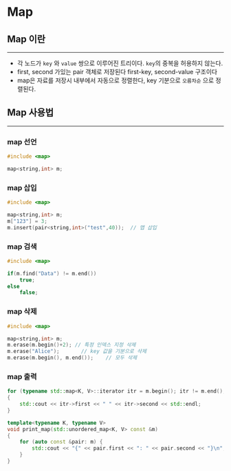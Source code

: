# Map
## Map 이란
---
* 각 노드가 `key` 와 `value` 쌍으로 이루어진 트리이다. `key`의 중복을 허용하지 않는다. 
* first, second 가있는 pair 객체로 저장된다 first-key, second-value 구조이다
* map은 자료를 저장시 내부에서 자동으로 정렬한다, key 기분으로 `오름차순` 으로 정렬된다.

## Map 사용법
---
### map 선언
```c++
#include <map>  

map<string,int> m;
```

### map 삽입
```c++
#include <map>  

map<string,int> m;
m["123"] = 3;
m.insert(pair<string,int>("test",40));  // 맵 삽입
```

### map 검색
```c++
#include <map>  

if(m.find("Data") != m.end())
    true;
else
    false;
```
### map 삭제
```c++
#include <map>  

map<string,int> m;
m.erase(m.begin()+2); // 특정 인덱스 지정 삭제
m.erase("Alice");       // key 값을 기분으로 삭제
m.erase(m.begin(), m.end());    // 모두 삭제
```
### map 출력
```c++
for (typename std::map<K, V>::iterator itr = m.begin(); itr != m.end(); ++itr)
{
    std::cout << itr->first << " " << itr->second << std::endl;
}

template<typename K, typename V>
void print_map(std::unordered_map<K, V> const &m)
{
    for (auto const &pair: m) {
        std::cout << "{" << pair.first << ": " << pair.second << "}\n";
    }
}
```